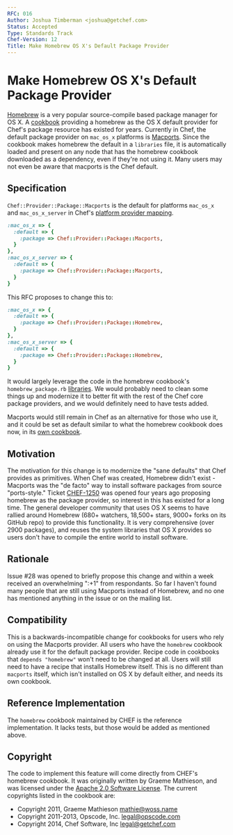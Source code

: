 ```yaml
---
RFC: 016
Author: Joshua Timberman <joshua@getchef.com>
Status: Accepted
Type: Standards Track
Chef-Version: 12
Title: Make Homebrew OS X's Default Package Provider
---
```


# Make Homebrew OS X's Default Package Provider

[Homebrew](http://brew.sh) is a very popular source-compile based package manager for OS X. A [cookbook](https://supermarket.getchef.com/cookbooks/homebrew) providing a homebrew as the OS X default provider for Chef's package resource has existed for years. Currently in Chef, the default package provider on `mac_os_x` platforms is [Macports](http://www.macports.org/). Since the cookbook makes homebrew the default in a `libraries` file, it is automatically loaded and present on any node that has the homebrew cookbook downloaded as a dependency, even if they're not using it. Many users may not even be aware that macports is the Chef default.

## Specification

`Chef::Provider::Package::Macports` is the default for platforms `mac_os_x` and `mac_os_x_server` in Chef's [platform provider mapping](https://github.com/opscode/chef/blob/master/lib/chef/platform/provider_mapping.rb).

```ruby
:mac_os_x => {
  :default => {
    :package => Chef::Provider::Package::Macports,
  }
},
:mac_os_x_server => {
  :default => {
    :package => Chef::Provider::Package::Macports,
  }
}
```

This RFC proposes to change this to:

```ruby
:mac_os_x => {
  :default => {
    :package => Chef::Provider::Package::Homebrew,
  }
},
:mac_os_x_server => {
  :default => {
    :package => Chef::Provider::Package::Homebrew,
  }
}
```

It would largely leverage the code in the homebrew cookbook's `homebrew_package.rb` [libraries](https://github.com/opscode-cookbooks/homebrew/blob/master/libraries/homebrew_package.rb). We would probably need to clean some things up and modernize it to better fit with the rest of the Chef core package providers, and we would definitely need to have tests added.

Macports would still remain in Chef as an alternative for those who use it, and it could be set as default similar to what the homebrew cookbook does now, in its [own cookbook](https://supermarket/getchef.com/cookbooks/macports).

## Motivation

The motivation for this change is to modernize the "sane defaults" that Chef provides as primitives. When Chef was created, Homebrew didn't exist - Macports was the "de facto" way to install software packages from source "ports-style." Ticket [CHEF-1250](https://tickets.opscode.com/browse/CHEF-1250) was opened four years ago proposing homebrew as the package provider, so interest in this has existed for a long time. The general developer community that uses OS X seems to have rallied around Homebrew (680+ watchers, 18,500+ stars, 9000+ forks on its GitHub repo) to provide this functionality. It is very comprehensive (over 2900 packages), and reuses the system libraries that OS X provides so users don't have to compile the entire world to install software.

## Rationale

Issue #28 was opened to briefly propose this change and within a week received an overwhelming ":+1" from respondants. So far I haven't found many people that are still using Macports instead of Homebrew, and no one has mentioned anything in the issue or on the mailing list.

## Compatibility

This is a backwards-incompatible change for cookbooks for users who rely on using the Macports provider. All users who have the `homebrew` cookbook already use it for the default package provider. Recipe code in cookbooks that `depends "homebrew"` won't need to be changed at all. Users will still need to have a recipe that installs Homebrew itself. This is no different than `macports` itself, which isn't installed on OS X by default either, and needs its own cookbook.

## Reference Implementation

The `homebrew` cookbook maintained by CHEF is the reference implementation. It lacks tests, but those would be added as mentioned above.

## Copyright

The code to implement this feature will come directly from CHEF's homebrew cookbook. It was originally written by Graeme Mathieson, and was licensed under the [Apache 2.0 Software License](https://github.com/opscode-cookbooks/homebrew/blob/49936df5fd8cc6610262621b3c41c1e3bcbb9c62/metadata.rb#L3). The current copyrights listed in the cookbook are:

- Copyright 2011, Graeme Mathieson <mathie@woss.name>
- Copyright 2011-2013, Opscode, Inc. <legal@opscode.com>
- Copyright 2014, Chef Software, Inc <legal@getchef.com>

